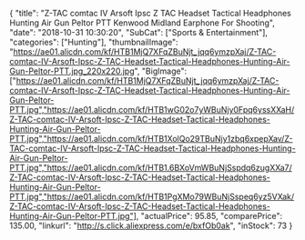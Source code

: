 {
	"title": "Z-TAC comtac IV Arsoft Ipsc Z TAC Headset Tactical Headphones Hunting Air Gun Peltor PTT Kenwood Midland Earphone For Shooting",
	"date": "2018-10-31 10:30:20",
	"SubCat": ["Sports & Entertainment"],
	"categories": ["Hunting"],
	"thumbnailImage": "https://ae01.alicdn.com/kf/HTB1MjQ7XFqZBuNjt_jqq6ymzpXaj/Z-TAC-comtac-IV-Arsoft-Ipsc-Z-TAC-Headset-Tactical-Headphones-Hunting-Air-Gun-Peltor-PTT.jpg_220x220.jpg",
	"BigImage": ["https://ae01.alicdn.com/kf/HTB1MjQ7XFqZBuNjt_jqq6ymzpXaj/Z-TAC-comtac-IV-Arsoft-Ipsc-Z-TAC-Headset-Tactical-Headphones-Hunting-Air-Gun-Peltor-PTT.jpg","https://ae01.alicdn.com/kf/HTB1wG02o7yWBuNjy0Fpq6yssXXaH/Z-TAC-comtac-IV-Arsoft-Ipsc-Z-TAC-Headset-Tactical-Headphones-Hunting-Air-Gun-Peltor-PTT.jpg","https://ae01.alicdn.com/kf/HTB1XolQo29TBuNjy1zbq6xpepXav/Z-TAC-comtac-IV-Arsoft-Ipsc-Z-TAC-Headset-Tactical-Headphones-Hunting-Air-Gun-Peltor-PTT.jpg","https://ae01.alicdn.com/kf/HTB1.6BXoVmWBuNjSspdq6zugXXa7/Z-TAC-comtac-IV-Arsoft-Ipsc-Z-TAC-Headset-Tactical-Headphones-Hunting-Air-Gun-Peltor-PTT.jpg","https://ae01.alicdn.com/kf/HTB1PgXMo79WBuNjSspeq6yz5VXak/Z-TAC-comtac-IV-Arsoft-Ipsc-Z-TAC-Headset-Tactical-Headphones-Hunting-Air-Gun-Peltor-PTT.jpg"],
	"actualPrice": 95.85,
	"comparePrice": 135.00,
	"linkurl": "http://s.click.aliexpress.com/e/bxfOb0ak",
	"inStock": 73
}
